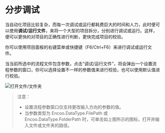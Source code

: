 # 分步调试

当自动化项目比较复杂，而每一次调试或运行都耗费巨大的时间和人力，此时便可以使用**调试/运行文件**，来将一个大型的项目拆分，分别进行调试或运行。这样，便可以更快的对项目的正确性进行判断，更快完成项目的校验。

你可以使用项目面板的右键菜单或快捷键（F6/Ctrl+F6）来进行调试或运行文件。

当当前所选中的流程文件包含参数，点击“调试/运行文件”，将会弹出一个设置流程参数的窗口，你可以选择设置不一样的参数值来进行校验，也可以使用默认值进行校验。

![打开文件/文件夹](https://docimages.blob.core.chinacloudapi.cn/images/Studio/Debugging/openfile&folder20201214.png)

>注意：
>
> - 设置流程参数窗口仅支持更改输入方向的参数的值。
> - 当参数类型为 Encoo.DataType.FilePath 或 Encoo.DataType.FolderPath 时，可单击如上图所示的图标，打开并输入文件或文件夹的路径。

